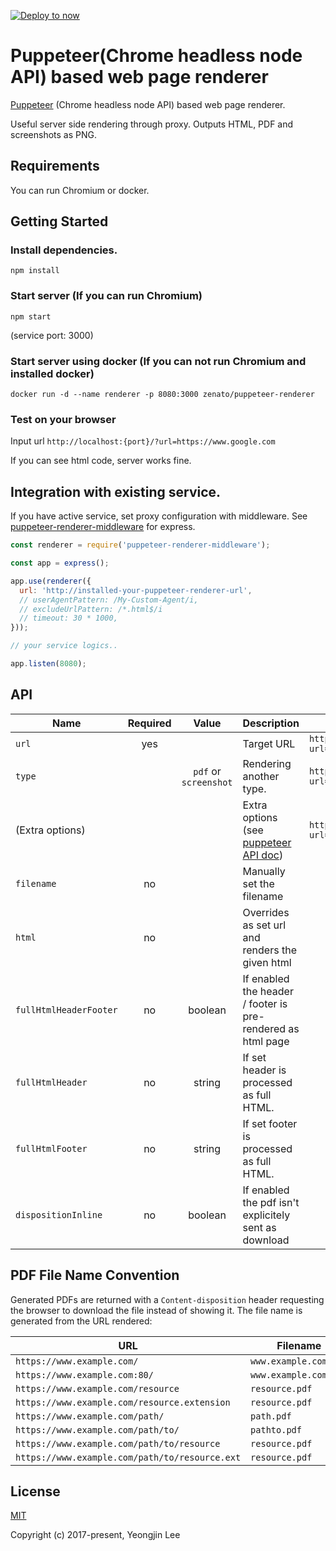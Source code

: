 [![Deploy to now](https://deploy.now.sh/static/button.svg)](https://deploy.now.sh/?repo=https://github.com/zenato/puppeteer-renderer)

# Puppeteer(Chrome headless node API) based web page renderer

[Puppeteer](https://github.com/GoogleChrome/puppeteer) (Chrome headless node API) based web page renderer.

Useful server side rendering through proxy. Outputs HTML, PDF and screenshots as PNG.

## Requirements
You can run Chromium or docker.

## Getting Started

### Install dependencies.
`npm install`

### Start server (If you can run Chromium)
`npm start`

(service port: 3000)

### Start server using docker (If you can not run Chromium and installed docker)
`docker run -d --name renderer -p 8080:3000 zenato/puppeteer-renderer`

### Test on your browser
Input url `http://localhost:{port}/?url=https://www.google.com`

If you can see html code, server works fine.

## Integration with existing service.

If you have active service, set proxy configuration with middleware.
See [puppeteer-renderer-middleware](middleware/README.md) for express.

```js
const renderer = require('puppeteer-renderer-middleware');

const app = express();

app.use(renderer({
  url: 'http://installed-your-puppeteer-renderer-url',
  // userAgentPattern: /My-Custom-Agent/i,
  // excludeUrlPattern: /*.html$/i
  // timeout: 30 * 1000,
}));

// your service logics..

app.listen(8080);
```

## API

| Name    | Required | Value               | Description            |Usage                                                         |
|---------|:--------:|:-------------------:|------------------------|--------------------------------------------------------------|
|`url`    | yes      |                     |Target URL              |`http://puppeteer-renderer?url=http://www.google.com`         |
|`type`   |          |`pdf` or `screenshot`|Rendering another type. |`http://puppeteer-renderer?url=http://www.google.com&type=pdf`|
|(Extra options)|    |                     |Extra options (see [puppeteer API doc](https://github.com/GoogleChrome/puppeteer/blob/v1.1.0/docs/api.md#pagepdfoptions)) |`http://puppeteer-renderer?url=http://www.google.com&type=pdf&scale=2`|
|`filename`| no      |                     |Manually set the filename||
|`html`    | no      |                     |Overrides as set url and renders the given html||
|`fullHtmlHeaderFooter`    | no      | boolean | If enabled the header / footer is pre-rendered as html page ||
|`fullHtmlHeader`    | no      | string | If set header is processed as full HTML. ||
|`fullHtmlFooter`    | no      | string | If set footer is processed as full HTML. ||
|`dispositionInline`    | no | boolean | If enabled the pdf isn't explicitely sent as download ||

## PDF File Name Convention

Generated PDFs are returned with a `Content-disposition` header requesting the browser to download the file instead of showing it.
The file name is generated from the URL rendered:

| URL                                           | Filename                     |   
|-----------------------------------------------|------------------------------|   
| `https://www.example.com/`                    | `www.example.com.pdf`        |
| `https://www.example.com:80/`                 | `www.example.com.pdf`        |
| `https://www.example.com/resource`            | `resource.pdf`               |
| `https://www.example.com/resource.extension`  | `resource.pdf`               |
| `https://www.example.com/path/`               | `path.pdf`                   |
| `https://www.example.com/path/to/`            | `pathto.pdf`                 |
| `https://www.example.com/path/to/resource`    | `resource.pdf`               |
| `https://www.example.com/path/to/resource.ext`| `resource.pdf`               |


## License

[MIT](http://opensource.org/licenses/MIT)

Copyright (c) 2017-present, Yeongjin Lee
